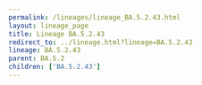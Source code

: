 ```yaml
---
permalink: /lineages/lineage_BA.5.2.43.html
layout: lineage_page
title: Lineage BA.5.2.43
redirect_to: ../lineage.html?lineage=BA.5.2.43
lineage: BA.5.2.43
parent: BA.5.2
children: ['BA.5.2.43']
---
```


